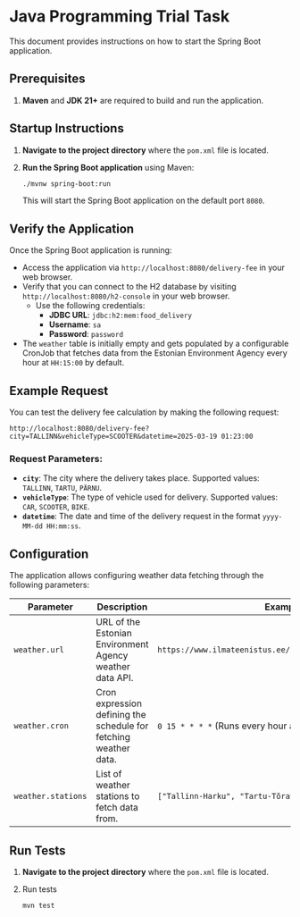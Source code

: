 # Java Programming Trial Task

This document provides instructions on how to start the Spring Boot application.

## Prerequisites

1. **Maven** and **JDK 21+** are required to build and run the application.

## Startup Instructions

1. **Navigate to the project directory** where the `pom.xml` file is located.
2. **Run the Spring Boot application** using Maven:

    ```bash
    ./mvnw spring-boot:run
    ```
   
   This will start the Spring Boot application on the default port `8080`.

## Verify the Application

Once the Spring Boot application is running:

- Access the application via `http://localhost:8080/delivery-fee` in your web browser.
- Verify that you can connect to the H2 database by visiting `http://localhost:8080/h2-console` in your web browser.
    - Use the following credentials:
        - **JDBC URL**: `jdbc:h2:mem:food_delivery`
        - **Username**: `sa`
        - **Password**: `password`
- The `weather` table is initially empty and gets populated by a configurable CronJob that fetches data 
  from the Estonian Environment Agency every hour at `HH:15:00` by default.

## Example Request

You can test the delivery fee calculation by making the following request:

`http://localhost:8080/delivery-fee?city=TALLINN&vehicleType=SCOOTER&datetime=2025-03-19 01:23:00`


### Request Parameters:

- **`city`**: The city where the delivery takes place. Supported values: `TALLINN`, `TARTU`, `PÄRNU`.
- **`vehicleType`**: The type of vehicle used for delivery. Supported values: `CAR`, `SCOOTER`, `BIKE`.
- **`datetime`**: The date and time of the delivery request in the format `yyyy-MM-dd HH:mm:ss`.

## Configuration

The application allows configuring weather data fetching through the following parameters:

| Parameter          | Description                                                      | Example Value                                                   |
|--------------------|------------------------------------------------------------------|-----------------------------------------------------------------|
| `weather.url`      | URL of the Estonian Environment Agency weather data API.         | `https://www.ilmateenistus.ee/ilma_andmed/xml/observations.php` |
| `weather.cron`     | Cron expression defining the schedule for fetching weather data. | `0 15 * * * *` (Runs every hour at `HH:15:00`)                  |
| `weather.stations` | List of weather stations to fetch data from.                     | `["Tallinn-Harku", "Tartu-Tõravere", "Pärnu"]`                  |

## Run Tests
1. **Navigate to the project directory** where the `pom.xml` file is located.
2. Run tests

    ```bash
    mvn test
    ```